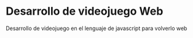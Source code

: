 # Desarrollo de videojuego Web
Desarrollo de videojuego en el lenguaje de javascript para volverlo web
